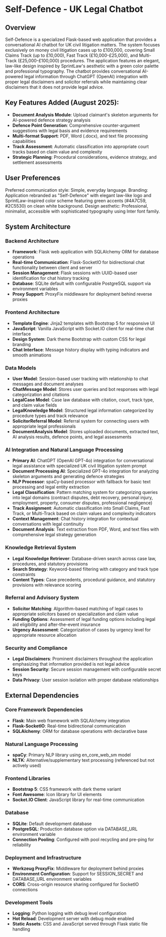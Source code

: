 # Self-Defence - UK Legal Chatbot

## Overview

Self-Defence is a specialized Flask-based web application that provides a conversational AI chatbot for UK civil litigation matters. The system focuses exclusively on money civil litigation cases up to £100,000, covering Small Claims Track (up to £10,000), Fast Track (£10,000-£25,000), and Multi-Track (£25,000-£100,000) procedures. The application features an elegant, law-like design inspired by SprintLaw's aesthetic with a green color palette and professional typography. The chatbot provides conversational AI-powered legal information through ChatGPT (OpenAI) integration with proper legal disclaimers and solicitor referrals while maintaining clear disclaimers that it does not provide legal advice.

## Key Features Added (August 2025):
- **Document Analysis Module**: Upload claimant's skeleton arguments for AI-powered defence strategy analysis
- **Defence Point Generation**: Comprehensive counter-argument suggestions with legal basis and evidence requirements
- **Multi-format Support**: PDF, Word (.docx), and text file processing capabilities
- **Track Assessment**: Automatic classification into appropriate court tracks based on claim value and complexity
- **Strategic Planning**: Procedural considerations, evidence strategy, and settlement assessments

## User Preferences

Preferred communication style: Simple, everyday language.
Branding: Application rebranded as "Self-Defence" with elegant law-like logo and SprintLaw-inspired color scheme featuring green accents (#4A7C59, #2C5530) on clean white background.
Design aesthetic: Professional, minimalist, accessible with sophisticated typography using Inter font family.

## System Architecture

### Backend Architecture
- **Framework**: Flask web application with SQLAlchemy ORM for database operations
- **Real-time Communication**: Flask-SocketIO for bidirectional chat functionality between client and server
- **Session Management**: Flask sessions with UUID-based user identification for chat history tracking
- **Database**: SQLite default with configurable PostgreSQL support via environment variables
- **Proxy Support**: ProxyFix middleware for deployment behind reverse proxies

### Frontend Architecture
- **Template Engine**: Jinja2 templates with Bootstrap 5 for responsive UI
- **JavaScript**: Vanilla JavaScript with Socket.IO client for real-time chat interface
- **Design System**: Dark theme Bootstrap with custom CSS for legal branding
- **Chat Interface**: Message history display with typing indicators and smooth animations

### Data Models
- **User Model**: Session-based user tracking with relationship to chat messages and document analyses
- **ChatMessage Model**: Stores user queries and bot responses with legal categorization and citations
- **LegalCase Model**: Case law database with citation, court, track type, and claim value fields
- **LegalKnowledge Model**: Structured legal information categorized by procedure types and track relevance
- **SolicitorReferral Model**: Referral system for connecting users with appropriate legal professionals
- **DocumentAnalysis Model**: Stores uploaded documents, extracted text, AI analysis results, defence points, and legal assessments

### AI Integration and Natural Language Processing
- **Primary AI**: ChatGPT (OpenAI GPT-4o) integration for conversational legal assistance with specialized UK civil litigation system prompt
- **Document Processing AI**: Specialized GPT-4o integration for analyzing skeleton arguments and generating defence strategies
- **NLP Processor**: spaCy-based processor with fallback for basic text processing and legal entity extraction
- **Legal Classification**: Pattern matching system for categorizing queries into legal domains (contract disputes, debt recovery, personal injury, employment, property, consumer disputes, professional negligence)
- **Track Assignment**: Automatic classification into Small Claims, Fast Track, or Multi-Track based on claim values and complexity indicators
- **Context Management**: Chat history integration for contextual conversations with legal continuity
- **Document Analysis**: Text extraction from PDF, Word, and text files with comprehensive legal strategy generation

### Knowledge Retrieval System
- **Legal Knowledge Retriever**: Database-driven search across case law, procedures, and statutory provisions
- **Search Strategy**: Keyword-based filtering with category and track type constraints
- **Content Types**: Case precedents, procedural guidance, and statutory provisions with relevance scoring

### Referral and Advisory System
- **Solicitor Matching**: Algorithm-based matching of legal cases to appropriate solicitors based on specialization and claim value
- **Funding Options**: Assessment of legal funding options including legal aid eligibility and after-the-event insurance
- **Urgency Assessment**: Categorization of cases by urgency level for appropriate resource allocation

### Security and Compliance
- **Legal Disclaimers**: Prominent disclaimers throughout the application emphasizing that information provided is not legal advice
- **Session Security**: Secure session management with configurable secret keys
- **Data Privacy**: User session isolation with proper database relationships

## External Dependencies

### Core Framework Dependencies
- **Flask**: Main web framework with SQLAlchemy integration
- **Flask-SocketIO**: Real-time bidirectional communication
- **SQLAlchemy**: ORM for database operations with declarative base

### Natural Language Processing
- **spaCy**: Primary NLP library using en_core_web_sm model
- **NLTK**: Alternative/supplementary text processing (referenced but not actively used)

### Frontend Libraries
- **Bootstrap 5**: CSS framework with dark theme variant
- **Font Awesome**: Icon library for UI elements
- **Socket.IO Client**: JavaScript library for real-time communication

### Database
- **SQLite**: Default development database
- **PostgreSQL**: Production database option via DATABASE_URL environment variable
- **Connection Pooling**: Configured with pool recycling and pre-ping for reliability

### Deployment and Infrastructure
- **Werkzeug ProxyFix**: Middleware for deployment behind proxies
- **Environment Configuration**: Support for SESSION_SECRET and DATABASE_URL environment variables
- **CORS**: Cross-origin resource sharing configured for SocketIO connections

### Development Tools
- **Logging**: Python logging with debug level configuration
- **Hot Reload**: Development server with debug mode enabled
- **Static Assets**: CSS and JavaScript served through Flask static file handling